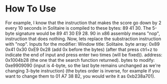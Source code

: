 # How To Use
For example, I know that the instruction that makes the score go down by 2 every 10 seconds in Solitaire is compiled to these bytes: 89 41 30. The 5-byte signature would be 89 41 30 E9 28.
90 in x86 assembly means "nop", instruction that does nothing. Now, lets replace the substraction instruction with "nop". Inputs for the modifier:
Window title: Solitaire.
byte array: 0x89 0x41 0x30 0xE9 0x28 (add 0x before the bytes) (after that press ctrl+z to indicate the end of input and press enter two times (will be fixed)).
address: 0x1004b28 (the one that the search function returned).
bytes to modify: 0xe9909090 (input is 4-byte, so the last byte remains unchanged as we're changing 3-byte instruction) (the bytes order is inverse, for example if you want to change them to 01 A7 38 B2, you would write it as 0xb238a701).
